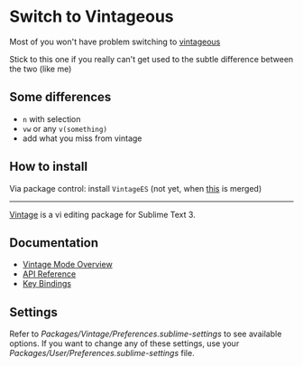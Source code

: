 # Switch to Vintageous

Most of you won't have problem switching to [vintageous](https://github.com/guillermooo/Vintageous)

Stick to this one if you really can't get used to the subtle difference between the two (like me)

## Some differences
- `n` with selection
- `vw` or any `v(something)`
- add what you miss from vintage

## How to install

Via package control: install `VintageES` (not yet, when [this](https://github.com/wbond/package_control_channel/pull/4899) is merged)

--------------------

[Vintage](http://www.sublimetext.com/docs/3/vintage.html) is a vi editing package for Sublime Text 3.


## Documentation
* [Vintage Mode Overview](http://www.sublimetext.com/docs/3/vintage.html)
* [API Reference](http://www.sublimetext.com/docs/3/api_reference.html)
* [Key Bindings](http://sublimetext.info/docs/en/customization/key_bindings.html)

## Settings
Refer to *Packages/Vintage/Preferences.sublime-settings* to see available
options. If you want to change any of these settings, use your
*Packages/User/Preferences.sublime-settings* file.
